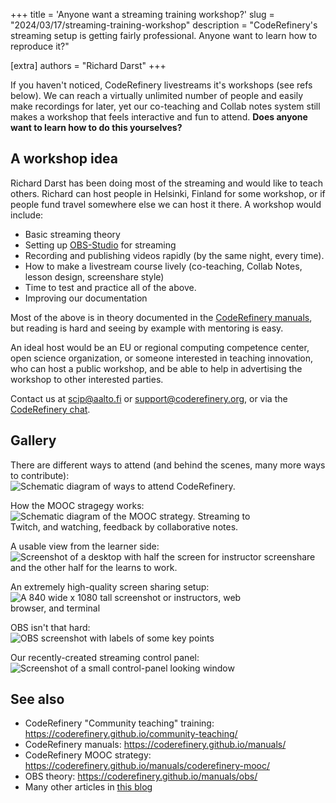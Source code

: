 +++
title = 'Anyone want a streaming training workshop?'
slug = "2024/03/17/streaming-training-workshop"
description = "CodeRefinery's streaming setup is getting fairly professional.  Anyone want to learn how to reproduce it?"

[extra]
authors = "Richard Darst"
+++

If you haven't noticed, CodeRefinery livestreams it's workshops (see
refs below).  We can reach a virtually unlimited number of people and
easily make recordings for later, yet our co-teaching and Collab notes
system still makes a workshop that feels interactive and fun to
attend.  **Does anyone want to learn how to do this yourselves?**

## A workshop idea

Richard Darst has been doing most of the streaming and would like to
teach others.  Richard can host people in Helsinki, Finland for some
workshop, or if people fund travel somewhere else we can host it
there.  A workshop would include:

- Basic streaming theory
- Setting up [OBS-Studio](https://obsproject.com/) for streaming
- Recording and publishing videos rapidly (by the same night, every
  time).
- How to make a livestream course lively (co-teaching, Collab Notes,
  lesson design, screenshare style)
- Time to test and practice all of the above.
- Improving our documentation

Most of the above is in theory documented in the [CodeRefinery
manuals](https://coderefinery.github.io/manuals/), but reading is hard
and seeing by example with mentoring is easy.

An ideal host would be an EU or regional computing competence center,
open science organization, or someone interested in teaching innovation,
who can host a public workshop, and be able to help in advertising the
workshop to other interested parties.

Contact us at scip@aalto.fi or support@coderefinery.org, or via the
[CodeRefinery chat](https://coderefinery.github.io/manuals/chat/).

## Gallery

There are different ways to attend (and behind the scenes, many more
ways to contribute):<br>
<img alt="Schematic diagram of ways to attend CodeRefinery." src="https://coderefinery.github.io/2024-03-12-workshop/processed_images/how-to-join.2d9d0980087a6ca4.png" style="max-width: 420px">


How the MOOC stragegy works:<br>
<img alt="Schematic diagram of the MOOC strategy.  Streaming to Twitch, and watching, feedback by collaborative notes." src="https://coderefinery.github.io/manuals/_images/mooc-diagram.png" style="max-width: 420px">

A usable view from the learner side:<br>
<img alt="Screenshot of a desktop with half the screen for instructor screenshare and the other half for the learns to work." src="https://coderefinery.github.io/manuals/_images/layout--learner-livestream-sidebyside-onebrowser.png" style="max-width: 500px">

An extremely high-quality screen sharing setup:<br>
<img alt="A 840 wide x 1080 tall screenshot or instructors, web browser, and terminal" src="https://coderefinery.github.io/manuals/_images/s10-kickstart-prompt-log.png" style="max-width: 420px">

OBS isn't that hard:<br>
<img alt="OBS screenshot with labels of some key points" src="https://coderefinery.github.io/manuals/_images/obs--controls.png" style="max-width: 420px">

Our recently-created streaming control panel:<br>
<img alt="Screenshot of a small control-panel looking window" src="https://coderefinery.github.io/manuals/_images/obs--controlpanel-1.png" style="max-width: 420px">


## See also
* CodeRefinery "Community teaching" training: <https://coderefinery.github.io/community-teaching/>
* CodeRefinery manuals: <https://coderefinery.github.io/manuals/>
* CodeRefinery MOOC strategy: <https://coderefinery.github.io/manuals/coderefinery-mooc/>
* OBS theory: <https://coderefinery.github.io/manuals/obs/>
* Many other articles in [this blog](@blog/_index)

